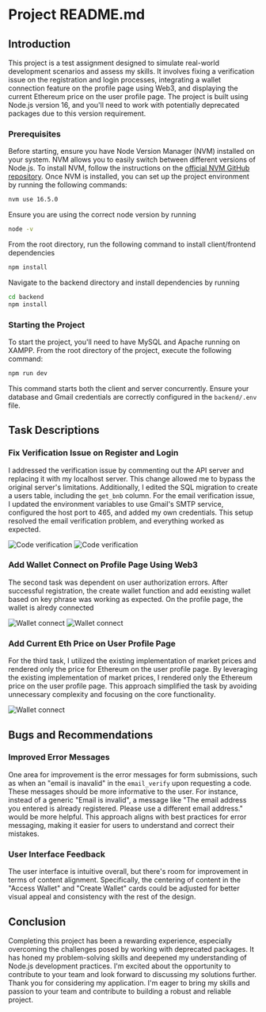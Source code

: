 # Project README.md

## Introduction

This project is a test assignment designed to simulate real-world development scenarios and assess my skills. It involves fixing a verification issue on the registration and login processes, integrating a wallet connection feature on the profile page using Web3, and displaying the current Ethereum price on the user profile page. The project is built using Node.js version 16, and you'll need to work with potentially deprecated packages due to this version requirement.

### Prerequisites

Before starting, ensure you have Node Version Manager (NVM) installed on your system. NVM allows you to easily switch between different versions of Node.js. To install NVM, follow the instructions on the [official NVM GitHub repository](https://github.com/nvm-sh/nvm). Once NVM is installed, you can set up the project environment by running the following commands:

```bash
nvm use 16.5.0
```
Ensure you are using the correct node version by running

```bash
node -v
```

From the root directory, run the following command to install client/frontend dependencies

```bash
npm install
```

Navigate to the backend directory and install dependencies by running

``` bash
cd backend
npm install
```

### Starting the Project

To start the project, you'll need to have MySQL and Apache running on XAMPP.
From the root directory of the project, execute the following command:

```bash 
npm run dev
```
This command starts both the client and server concurrently.
Ensure your database and Gmail credentials are correctly configured in the `backend/.env` file.

## Task Descriptions

### Fix Verification Issue on Register and Login

I addressed the verification issue by commenting out the API server and replacing it with my localhost server. This change allowed me to bypass the original server's limitations. Additionally, I edited the SQL migration to create a users table, including the `get_bnb` column. For the email verification issue, I updated the environment variables to use Gmail's SMTP service, configured the host port to 465, and added my own credentials. This setup resolved the email verification problem, and everything worked as expected.

![Code verification](https://i.ibb.co/0XsrBNf/Screenshot-from-2024-05-13-13-48-15.png)
![Code verification](https://i.ibb.co/Ldb0pzy/Screenshot-from-2024-05-13-13-50-43.png)

### Add Wallet Connect on Profile Page Using Web3

The second task was dependent on user authorization errors. After successful registration, the create wallet function and add eexisting wallet based on key phrase was working as expected. On the profile page, the wallet is alredy connected

![Wallet connect](https://i.ibb.co/P5s1HYr/Screenshot-from-2024-05-13-13-53-32.png)
![Wallet connect](https://i.ibb.co/XjgNxBN/Screenshot-from-2024-05-13-13-53-59.png)

### Add Current Eth Price on User Profile Page

For the third task, I utilized the existing implementation of market prices and rendered only the price for Ethereum on the user profile page. By leveraging the existing implementation of market prices, I rendered only the Ethereum price on the user profile page. This approach simplified the task by avoiding unnecessary complexity and focusing on the core functionality.

![Wallet connect](https://i.ibb.co/Sf6pM9Y/Screenshot-from-2024-05-13-13-54-22.png)

## Bugs and Recommendations

### Improved Error Messages

One area for improvement is the error messages for form submissions, such as when an "email is inavalid" in the `email_verify` upon requesting a code. These messages should be more informative to the user. For instance, instead of a generic "Email is invalid", a message like "The email address you entered is already registered. Please use a different email address." would be more helpful. This approach aligns with best practices for error messaging, making it easier for users to understand and correct their mistakes.

### User Interface Feedback

The user interface is intuitive overall, but there's room for improvement in terms of content alignment. Specifically, the centering of content in the "Access Wallet" and "Create Wallet" cards could be adjusted for better visual appeal and consistency with the rest of the design.

## Conclusion

Completing this project has been a rewarding experience, especially overcoming the challenges posed by working with deprecated packages. It has honed my problem-solving skills and deepened my understanding of Node.js development practices. I'm excited about the opportunity to contribute to your team and look forward to discussing my solutions further.
Thank you for considering my application. I'm eager to bring my skills and passion to your team and contribute to building a robust and reliable project.
